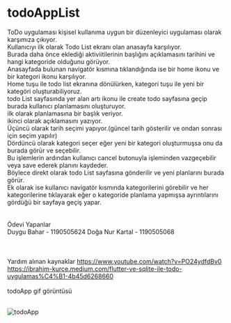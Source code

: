 # todoAppList 
ToDo uygulaması kişisel kullanıma uygun bir düzenleyici uygulaması olarak karşımıza çıkıyor.<br/>
Kullanıcıyı ilk olarak Todo List ekranı olan anasayfa karşılıyor.<br/>
Burada daha önce eklediği aktiviitilerinin başlığını açıklamasını tarihini ve hangi kategoride olduğunu görüyor.<br/>
Anasayfada bulunan navigatör kısmına tıklandığında ise bir home ikonu ve bir kategori ikonu karşılıyor.<br/>
Home tuşu ile todo list ekranına dönülürken, kategori tuşu ile yeni bir kategöri oluşturabiliyoruz.<br/>
todo List sayfasında yer alan artı ikonu ile create todo sayfasına geçip burada kullanıcı planlamasını oluşturuyor.<br/>
ilk olarak planlamasına bir başlık veriyor.<br/>
ikinci olarak açıklamasını yazıyor.<br/>
Üçüncü olarak tarih seçimi yapıyor.(güncel tarih gösterilir ve ondan sonrası için seçim yapılır)<br/>
Dördüncü olarak kategori seçer eğer yeni bir kategori oluşturmuşsa onu da burada görür ve seçebilir.<br/>
Bu işlemlerin ardından kullanıcı cancel butonuyla işleminden vazgeçebilir veya save ederek planını kaydeder.<br/>
Böylece direkt olarak todo List sayfasına gönderilir ve yeni planlarını burada görür.<br/>
Ek olarak ise kullanıcı navigatör kısmında kategorilerini görebilir ve her kategorilerine tıklayarak eğer o kategoride planlama yapmışsa ayrıntılarını gördüğü bir sayfaya geçiş yapar.<br/><br/><br/>
Ödevi Yapanlar<br/>
Duygu Bahar - 1190505624 
Doğa Nur Kartal - 1190505068 <br/><br/><br/><br/>
Yardım alınan kaynaklar
https://www.youtube.com/watch?v=PO24ydfdBv0 <br/>
https://ibrahim-kurce.medium.com/flutter-ve-sqlite-ile-todo-uygulamas%C4%B1-4b45d6268660  <br/><br/>
todoApp gif görüntüsü<br/><br/>


![todoApp](https://user-images.githubusercontent.com/103886178/169617554-bffac599-6c49-4968-8d06-c68f6d69b238.gif)
